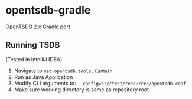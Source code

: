 # opentsdb-gradle
OpenTSDB 2.x Gradle port

## Running TSDB
(Tested in IntelliJ IDEA)

1. Navigate to `net.opentsdb.tools.TSDMain`
2. Run as Java Application
3. Modify CLI arguments to: `--config=src/test/resources/opentsdb.conf`
4. Make sure working directory is same as repository root.
